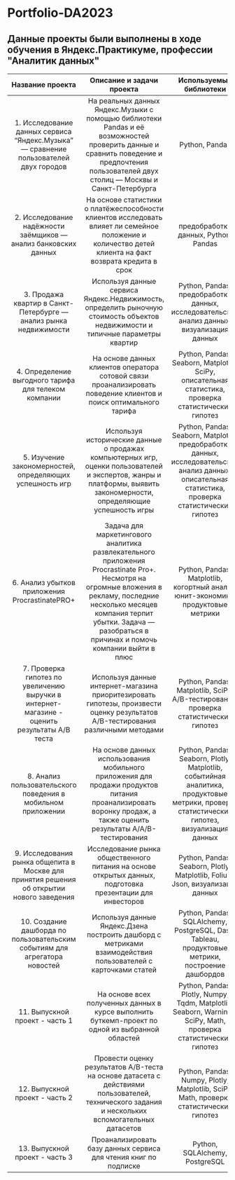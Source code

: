 # Portfolio-DA2023
## Данные проекты были выполнены в ходе обучения в Яндекс.Практикуме, профессии "Аналитик данных" 

| Название проекта  | Описание и задачи проекта | Используемые библиотеки     |
| :--------------------: | :---------------------:   |:---------------------------:|
| 1. Исследование данных сервиса “Яндекс.Музыка” — сравнение пользователей двух городов | На реальных данных Яндекс.Музыки c помощью библиотеки Pandas и её возможностей проверить данные и сравнить поведение и предпочтения пользователей двух столиц — Москвы и Санкт-Петербурга | Python, Pandas |
| 2. Исследование надёжности заёмщиков — анализ банковских данных| На основе статистики о платёжеспособности клиентов исследовать влияет ли семейное положение и количество детей клиента на факт возврата кредита в срок | предобработка данных, Python, Pandas |
| 3. Продажа квартир в Санкт-Петербурге — анализ рынка недвижимости | Используя данные сервиса Яндекс.Недвижимость, определить рыночную стоимость объектов недвижимости и типичные параметры квартир | Python, Pandas, предобработка данных, исследовательский анализ данных, визуализация данных |
| 4. Определение выгодного тарифа для телеком компании | На основе данных клиентов оператора сотовой связи проанализировать поведение клиентов и поиск оптимального тарифа | Python, Pandas, Seaborn, Matplotlib, SciPy, описательная статистика, проверка статистических гипотез |
| 5. Изучение закономерностей, определяющих успешность игр | Используя исторические данные о продажах компьютерных игр, оценки пользователей и экспертов, жанры и платформы, выявить закономерности, определяющие успешность игры | Python, Pandas, Seaborn, Matplotlib, предобработка данных, исследовательский анализ данных, описательная статистика, проверка статистических гипотез |
| 6. Анализ убытков приложения ProcrastinatePRO+ | Задача для маркетингового аналитика развлекательного приложения Procrastinate Pro+. Несмотря на огромные вложения в рекламу, последние несколько месяцев компания терпит убытки. Задача — разобраться в причинах и помочь компании выйти в плюс | Python, Pandas, Matplotlib, когортный анализ, юнит-экономика, продуктовые метрики |
| 7. Проверка гипотез по увеличению выручки в интернет-магазине - оценить результаты A/B теста | Используя данные интернет-магазина приоритезировать гипотезы, произвести оценку результатов A/B-тестирования различными методами | Python, Pandas, Matplotlib, SciPy, A/B-тестирование, проверка статистических гипотез |
| 8. Анализ пользовательского поведения в мобильном приложении | На основе данных использования мобильного приложения для продажи продуктов питания проанализировать воронку продаж, а также оценить результаты A/A/B-тестирования | Python, Pandas, Seaborn, Plotly, Matplotlib, событийная аналитика, продуктовые метрики, проверка статистических гипотез, визуализация данных
| 9. Исследования рынка общепита в Москве для принятия решения об открытии нового заведения | Исследование рынка общественного питания на основе открытых данных, подготовка презентации для инвесторов | Python, Pandas, Seaborn, Plotly, Matplotlib, Folium, Json, визуализация данных |
| 10. Создание дашборда по пользовательским событиям для агрегатора новостей | Используя данные Яндекс.Дзена построить дашборд с метриками взаимодействия пользователей с карточками статей | Python, Pandas, SQLAlchemy, PostgreSQL, Dash, Tableau, продуктовые метрики, построение дашбордов |
| 11. Выпускной проект - часть 1 | На основе всех полученных данных в курсе выполнить буткемп-проект по одной из выбранной областей | Python, Pandas, Plotly, Numpy, Tqdm, Matplotlib, Seaborn, Warnings, SciPy, Math, проверка статистических гипотез |
| 12. Выпускной проект - часть 2  | Провести оценку результатов A/B-теста на основе датасета с действиями пользователей, технического задания и нескольких вспомогательных датасетов | Python, Pandas, Numpy,  Plotly, Matplotlib,  SciPy, Math, проверка статистических гипотез |
| 13. Выпускной проект - часть 3 | Проанализировать базу данных сервиса для чтения книг по подписке | Python, SQLAlchemy, PostgreSQL |
